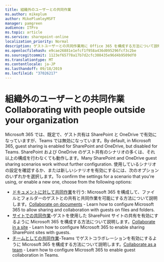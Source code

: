 ```yaml
---
title: 組織外のユーザーとの共同作業
ms.author: mikeplum
author: MikePlumleyMSFT
manager: pamgreen
audience: ITPro
ms.topic: article
ms.service: sharepoint-online
localization_priority: Normal
description: ゲストユーザーとの共同作業用に Office 365 を構成する方法について説明します。
ms.openlocfilehash: e9cae26881e1efcf1f958a436d095296fcf3c2be
ms.sourcegitcommit: 1123ef65778a17b7d2cfc308435e96d4b9509df0
ms.translationtype: MT
ms.contentlocale: ja-JP
ms.lasthandoff: 09/18/2019
ms.locfileid: "37026217"
---
```

# <a name="collaborating-with-people-outside-your-organization"></a><span data-ttu-id="52ae9-103">組織外のユーザーとの共同作業</span><span class="sxs-lookup"><span data-stu-id="52ae9-103">Collaborating with people outside your organization</span></span>

<span data-ttu-id="52ae9-104">Microsoft 365 では、既定で、ゲスト共有は SharePoint と OneDrive で有効になっていますが、Teams では無効になっています。</span><span class="sxs-lookup"><span data-stu-id="52ae9-104">By default, in Microsoft 365, guest sharing is enabled for SharePoint and OneDrive, but disabled for Teams.</span></span> <span data-ttu-id="52ae9-105">SharePoint および OneDrive のゲスト共有のシナリオの多くは、それ以上の構成を行わなくても動作します。</span><span class="sxs-lookup"><span data-stu-id="52ae9-105">Many SharePoint and OneDrive guest sharing scenarios work without further configuration.</span></span> <span data-ttu-id="52ae9-106">使用しているシナリオの設定を確認するか、または新しいシナリオを有効にするには、次のオプションのいずれかを選択します。</span><span class="sxs-lookup"><span data-stu-id="52ae9-106">To confirm the settings for a scenario that you're using, or enable a new one, choose from the following options:</span></span>

- <span data-ttu-id="52ae9-107">[ドキュメントに対して共同作業](collaborate-on-documents.md)を行う: Microsoft 365 を構成して、ファイルとフォルダーのゲストとの共有と共同作業を可能にする方法について説明します。</span><span class="sxs-lookup"><span data-stu-id="52ae9-107">[Collaborate on documents](collaborate-on-documents.md) - Learn how to configure Microsoft 365 to allow sharing and collaboration with guests on files and folders.</span></span>
- <span data-ttu-id="52ae9-108">[サイトでの共同作業](collaborate-in-a-site.md)-ゲストを使用した SharePoint サイトの共有を有効にするように Microsoft 365 を構成する方法について説明します。</span><span class="sxs-lookup"><span data-stu-id="52ae9-108">[Collaborate in a site](collaborate-in-a-site.md) - Learn how to configure Microsoft 365 to enable sharing SharePoint sites with guests.</span></span>
- <span data-ttu-id="52ae9-109">[チームとしての共同作業](collaborate-as-a-team.md)-Teams でゲストコラボレーションを有効にするように Microsoft 365 を構成する方法について説明します。</span><span class="sxs-lookup"><span data-stu-id="52ae9-109">[Collaborate as a team](collaborate-as-a-team.md) - Learn how to configure Microsoft 365 to enable guest collaboration in Teams.</span></span>


